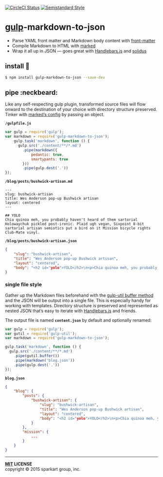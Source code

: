 [![CircleCI Status][circleci-badge]][circleci]
[![Semistandard Style][semistandard-badge]][semistandard]

# [gulp](http://gulpjs.com)-markdown-to-json

 - Parse YAML front matter and Markdown body content with [front-matter][front-matter]
 - Compile Markdown to HTML with [marked][marked]
 - Wrap it all up in JSON — goes great with [Handlebars.js][handlebars] and [solidus][solidus]


install :traffic_light:
-------

```bash
$ npm install gulp-markdown-to-json --save-dev
```

pipe :neckbeard:
----

Like any self-respecting gulp plugin, transformed source files will flow onward to the destination of your choice with directory structure preserved. Tinker with [marked’s config][marked-config] by passing an object.

**`/gulpfile.js`**

```javascript
var gulp = require('gulp');
var markdown = require('gulp-markdown-to-json');
    gulp.task('markdown', function () {
      gulp.src('./content/**/*.md')
        .pipe(markdown({
            pedantic: true,
            smartypants: true
        }))
        .pipe(gulp.dest('.'))
});
```

**`/blog/posts/bushwick-artisan.md`**

    ---
    slug: bushwick-artisan
    title: Wes Anderson pop-up Bushwick artisan
    layout: centered
    ---

    ## YOLO
    Chia quinoa meh, you probably haven't heard of them sartorial Holowaychuk pickled post-ironic. Plaid ugh vegan, Sixpoint 8-bit sartorial artisan semiotics put a bird on it Mission bicycle rights Club-Mate vinyl.

**`/blog/posts/bushwick-artisan.json`**

```json
{
    "slug": "bushwick-artisan",
    "title": "Wes Anderson pop-up Bushwick artisan", 
    "layout": "centered",
    "body": "<h2 id="yolo">YOLO</h2>\n<p>Chia quinoa meh, you probably haven't heard of them sartorial Holowaychuk pickled post-ironic. Plaid ugh vegan, Sixpoint 8-bit sartorial artisan semiotics put a bird on it Mission bicycle rights Club-Mate vinyl.</p>"
}
```


### single file style

Gather up the Markdown files beforehand with the [gulp-util buffer method][gulp-util] and the JSON will be output into a single file. This is especially handy for working with templates. Directory structure is preserved and represented as nested JSON that’s easy to iterate with [Handlebars.js][handlebars-iterate] and friends.

The output file is named **`content.json`** by default and optionally renamed:

```javascript
var gulp = require('gulp');
var gutil = require('gulp-util');
var markdown = require('gulp-markdown-to-json');

gulp.task('markdown', function () {
  gulp.src('./content/**/*.md')
    .pipe(gutil.buffer())
    .pipe(markdown('blog.json'))
    .pipe(gulp.dest('.'))
});
```

**`blog.json`**

```json
{
    "blog": {
        "posts": {
            "bushwick-artisan": {
                "slug": "bushwick-artisan",
                "title": "Wes Anderson pop-up Bushwick artisan", 
                "layout": "centered",
                "body": "<h2 id="yolo">YOLO</h2>\n<p>Chia quinoa meh, you probably haven't heard of them sartorial Holowaychuk pickled post-ironic. Plaid ugh vegan, Sixpoint 8-bit sartorial artisan semiotics put a bird on it Mission bicycle rights Club-Mate vinyl.</p>"
            }
        },
        "mission": {
            ...
        }
    }
}
```

----
**[MIT](LICENSE) LICENSE** <br>
copyright &copy; 2015 sparkart group, inc.


[gulp-util]: https://github.com/gulpjs/gulp-util#buffercb
[front-matter]: https://github.com/jxson/front-matter
[marked]: https://github.com/chjj/marked
[marked-config]: https://github.com/chjj/marked#options-1
[handlebars]: https://github.com/wycats/handlebars.js
[handlebars-iterate]: http://handlebarsjs.com/#iteration
[solidus]: https://github.com/solidusjs

[circleci]: https://circleci.com/gh/SparkartGroupInc/gulp-markdown-to-json
[circleci-badge]: https://circleci.com/gh/SparkartGroupInc/gulp-markdown-to-json.png?style=shield&circle-token=8bf33da398b8ab296fe670c81b3fecbae1471e25

[semistandard]: https://github.com/Flet/semistandard
[semistandard-badge]: https://img.shields.io/badge/code%20style-semistandard-brightgreen.svg?style=flat
